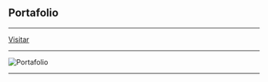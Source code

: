 ## Portafolio
---

[Visitar](https://juamaya.github.io/portafolio-juan)

---

![Portafolio](./portafolio-juan.png"Portafolio")

---